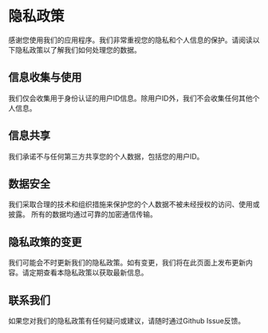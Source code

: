 # 隐私政策

感谢您使用我们的应用程序。我们非常重视您的隐私和个人信息的保护。请阅读以下隐私政策以了解我们如何处理您的数据。

## 信息收集与使用

我们仅会收集用于身份认证的用户ID信息。除用户ID外，我们不会收集任何其他个人信息。

## 信息共享

我们承诺不与任何第三方共享您的个人数据，包括您的用户ID。

## 数据安全

我们采取合理的技术和组织措施来保护您的个人数据不被未经授权的访问、使用或披露。
所有的数据均通过可靠的加密通信传输。

## 隐私政策的变更

我们可能会不时更新我们的隐私政策。如有变更，我们将在此页面上发布更新内容。请定期查看本隐私政策以获取最新信息。

## 联系我们

如果您对我们的隐私政策有任何疑问或建议，请随时通过Github Issue反馈。